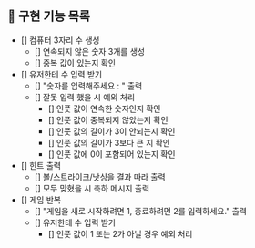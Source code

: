 ## 🚀 구현 기능 목록

- [] 컴퓨터 3자리 수 생성
    - [] 연속되지 않은 숫자 3개를 생성
    - [] 중복 값이 있는지 확인
- [] 유저한테 수 입력 받기
    - [] "숫자를 입력해주세요 : " 출력
    - [] 잘못 입력 했을 시 예외 처리
        - [] 인풋 값이 연속한 숫자인지 확인
        - [] 인풋 값이 중복되지 않았는지 확인
        - [] 인풋 값의 길이가 3이 안되는지 확인
        - [] 인풋 값의 길이가 3보다 큰 지 확인
        - [] 인풋 값에 0이 포함되어 있는지 확인
- [] 힌트 출력
    - [] 볼/스트라이크/낫싱을 결과 따라 출력
    - [] 모두 맞혔을 시 축하 메시지 출력
- [] 게임 반복 
    - [] "게임을 새로 시작하려면 1, 종료하려면 2를 입력하세요." 출력
    - [] 유저한테 수 입력 받기
      - [] 인풋 값이 1 또는 2가 아닐 경우 예외 처리
